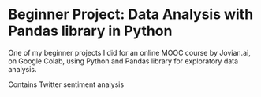 # Beginner Project: Data Analysis with Pandas library in Python

One of my beginner projects I did for an online MOOC course by Jovian.ai, on Google Colab, using Python and Pandas library for exploratory data analysis.

Contains Twitter sentiment analysis

